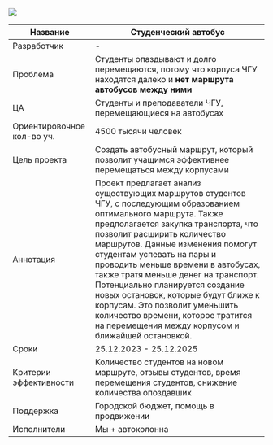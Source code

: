 ![](Информационная_карта.png)

| Название                   | Студенческий автобус                                                                                                                                                                                                                                                                                                                                                                                                                                                                                                                           |
| -------------------------- | ---------------------------------------------------------------------------------------------------------------------------------------------------------------------------------------------------------------------------------------------------------------------------------------------------------------------------------------------------------------------------------------------------------------------------------------------------------------------------------------------------------------------------------------------- |
| Разработчик                | -                                                                                                                                                                                                                                                                                                                                                                                                                                                                                                                                              |
| Проблема                   | Студенты опаздывают и долго перемещаются, потому что корпуса ЧГУ находятся далеко и **нет маршрута автобусов между ними**                                                                                                                                                                                                                                                                                                                                                                                                                      |
| ЦА                         | Студенты и преподаватели ЧГУ, перемещающиеся на автобусах                                                                                                                                                                                                                                                                                                                                                                                                                                                                                      |
| Ориентировочное кол-во уч. | 4500 тысячи человек                                                                                                                                                                                                                                                                                                                                                                                                                                                                                                                            |
| Цель проекта               | Создать автобусный маршрут, который позволит учащимся эффективнее перемещаться между корпусами                                                                                                                                                                                                                                                                                                                                                                                                                                                 |
| Аннотация                  | Проект предлагает анализ существующих маршрутов студентов ЧГУ, с последующим образованием оптимального маршрута. Также предполагается закупка транспорта, что позволит расширить количество маршрутов. Данные изменения помогут студентам успевать на пары и проводить меньше времени в автобусах, также тратя меньше денег на транспорт. Потенциально планируется создание новых остановок, которые будут ближе к корпусам. Это позволит уменьшить количество времени, которое тратится на перемещения между корпусом и ближайшей остановкой. |
| Сроки                      | 25.12.2023 - 25.12.2025                                                                                                                                                                                                                                                                                                                                                                                                                                                                                                                        |
| Критерии эффективности     | Количество студентов на новом маршруте, отзывы студентов, время перемещения студентов, снижение количества опоздавших                                                                                                                                                                                                                                                                                                                                                                                                                          |
| Поддержка                  | Городской бюджет, помощь в продвижении                                                                                                                                                                                                                                                                                                                                                                                                                                                                                                         |
| Исполнители                | Мы + автоколонна                                                                                                                                                                                                                                                                                                                                                                                                                                                                                                                               |
